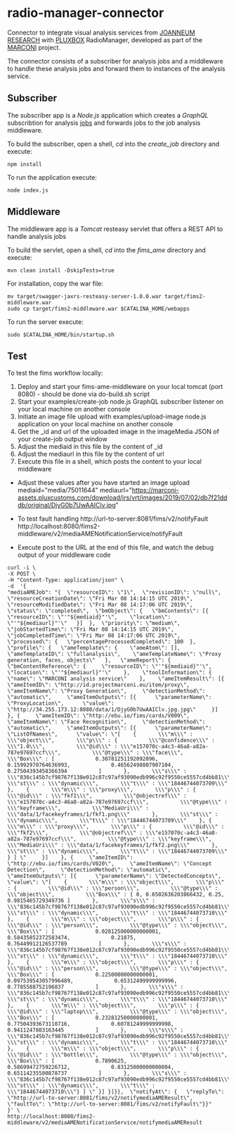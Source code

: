 # radio-manager-connector

Connector to integrate visual analysis services from [JOANNEUM RESEARCH](https://www.joanneum.at/en/digital) with [PLUXBOX](http://pluxbox.com) RadioManager, developed as part of the [MARCONI](https://www.projectmarconi.eu/) project.

The connector consists of a subscriber for analysis jobs and a middleware to handle these analysis jobs and forward them to instances of the analysis service.

## Subscriber
The subscriber app is a *Node.js* application which creates a *GraphQL* subscribtion for analysis 
[jobs](https://graphql.org/) and forwards jobs to the job analysis middleware. 

To build the subscriber, open a shell, *cd* into the *create_job* directory and execute:

```
npm install
```
To run the application execute:

```
node index.js
```

## Middleware
The middleware app is a *Tomcat* resteasy servlet that offers a REST API to handle analysis jobs

To build the servlet, open a shell, *cd* into the *fims_ame* directory and execute:

```
mvn clean install -DskipTests=true
```
For installation, copy the war file:
```
mv target/swagger-jaxrs-resteasy-server-1.0.0.war target/fims2-middleware.war 
sudo cp target/fims2-middleware.war $CATALINA_HOME/webapps 
```

To run the server execute:
```
sudo $CATALINA_HOME/bin/startup.sh 
```

## Test
To test the fims workflow locally:

1) Deploy and start your fims-ame-middleware on your local tomcat (port 8080) - should be done via do-build.sh script
2) Start your examples/create-job node.js GraphQL subscriber listener on your local machine on another console
3) Initiate an image file upload with examples/upload-image node.js application on your local machine on another console
4) Get the _id and url of the uploaded image in the imageMedia JSON of your create-job output window
5) Adjust the mediaid in this file by the content of _id
6) Adjust the mediaurl in this file by the content of url
7) Execute this file in a shell, which posts the content to your local middleware

* Adjust these values after you have started an image upload
mediaid="media/75011644"
mediaurl="https://marconi-assets.pluxcustoms.com/download/jrs/vrt/images/2019/07/02/db7f21dddb/original/DjyG0b7UwAAIClv.jpg"

* To test fault handling
http://url-to-server:8081/fims/v2/notifyFault
http://localhost:8080/fims2-middleware/v2/mediaAMENotificationService/notifyFault

* Execute post to the URL at the end of this file, and watch the debug output of your middleware code

```
curl -i \
-X POST \
-H "Content-Type: application/json" \
-d  '{
"mediaAMEJob": "{  \"resourceID\": \"1\",  \"revisionID\": \"null\",  \"resourceCreationDate\": \"Fri Mar 08 14:14:15 UTC 2019\",  \"resourceModifiedDate\": \"Fri Mar 08 14:17:06 UTC 2019\",  \"status\": \"completed\",  \"bmObject\": {   \"bmContents\": [{    \"resourceID\": \"'"${mediaid}"'\",    \"location\": \"'"${mediaurl}"'\"   }]  },  \"priority\": \"medium\",  \"jobStartedTime\": \"Fri Mar 08 14:14:15 UTC 2019\",  \"jobCompletedTime\": \"Fri Mar 08 14:17:06 UTC 2019\",  \"processed\": {   \"percentageProcessedCompleted\": 100  },  \"profile\": {   \"ameTemplate\": {    \"ameAtom\": [],    \"ameTemplateID\": \"fullanalysis\",    \"ameTemplateName\": \"Proxy generation, faces, objects\"   },   \"ameReport\": {    \"bmContentReference\": {     \"resourceID\": \"'"${mediaid}"'\",     \"location\": \"'"${mediaurl}"'\"    },    \"toolInformation\": {     \"name\": \"MARCONI analysis service\"    },    \"ameItemResult\": [{     \"ameItemID\": \"http://id.projectmarconi.eu/item/proxy\",     \"ameItemName\": \"Proxy Generation\",     \"detectionMethod\": \"automatic\",     \"ameItemOutputs\": [{      \"parameterName\": \"ProxyLocation\",      \"value\": \"http://34.255.173.12:8080/data/1/DjyG0b7UwAAIClv.jpg.jpg\"     }]    }, {     \"ameItemID\": \"http://ebu.io/fims/cards/V009\",     \"ameItemName\": \"Face Recognition\",     \"detectionMethod\": \"automatic\",     \"ameItemOutputs\": [{      \"parameterName\": \"ListOfNames\",      \"value\": \"[    {       \\\"m\\\" : \\\"object\\\",       \\\"p\\\" : {          \\\"@confidence\\\" : \\\"1.0\\\",          \\\"@id\\\" : \\\"e157070c-a4c3-46a8-a82a-787e97697ccf\\\",          \\\"@type\\\" : \\\"face\\\",          \\\"Box\\\" : [             0.30781251192092896,             0.15992970764636993,             0.46562498807907104,             0.27504393458366394          ]       },       \\\"s\\\" : \\\"836c145b7cf98767f138e012c87c97af93090edb996c92f9550ce5557cd4bb81\\\",       \\\"st\\\" : \\\"dynamic\\\",       \\\"t\\\" : \\\"18446744073709\\\"    },    {       \\\"m\\\" : \\\"proxy\\\",       \\\"p\\\" : {          \\\"@id\\\" : \\\"fkf1\\\",          \\\"@objectref\\\" : \\\"e157070c-a4c3-46a8-a82a-787e97697ccf\\\",          \\\"@type\\\" : \\\"keyframe\\\",          \\\"MediaUri\\\" : \\\"data/1/facekeyframes/1/fkf1.png\\\"       },       \\\"st\\\" : \\\"dynamic\\\",       \\\"t\\\" : \\\"18446744073709\\\"    }, {       \\\"m\\\" : \\\"proxy\\\",       \\\"p\\\" : {          \\\"@id\\\" : \\\"fkf2\\\",          \\\"@objectref\\\" : \\\"e157070c-a4c3-46a8-a82a-787e97697ccf\\\",          \\\"@type\\\" : \\\"keyframe\\\",          \\\"MediaUri\\\" : \\\"data/1/facekeyframes/1/fkf2.png\\\"       },       \\\"st\\\" : \\\"dynamic\\\",       \\\"t\\\" : \\\"18446744073709\\\"    } ] \"     }]    }, {     \"ameItemID\": \"http://ebu.io/fims/cards/V020\",     \"ameItemName\": \"Concept Detection\",     \"detectionMethod\": \"automatic\",     \"ameItemOutputs\": [{      \"parameterName\": \"DetectedConcepts\",      \"value\": \"[    {       \\\"m\\\" : \\\"object\\\",       \\\"p\\\" : {          \\\"@id\\\" : \\\"person\\\",          \\\"@type\\\" : \\\"object\\\",          \\\"Box\\\" : [ 0, 0.6502636203866432, 0.25, 0.9815465729349736 ]       },       \\\"s\\\" : \\\"836c145b7cf98767f138e012c87c97af93090edb996c92f9550ce5557cd4bb81\\\",       \\\"st\\\" : \\\"dynamic\\\",       \\\"t\\\" : \\\"18446744073710\\\"    },    {       \\\"m\\\" : \\\"object\\\",       \\\"p\\\" : {          \\\"@id\\\" : \\\"person\\\",          \\\"@type\\\" : \\\"object\\\",          \\\"Box\\\" : [             0.028125000000000001,             0.58435852372583474,             0.21875,             0.76449912126537789          ]       },       \\\"s\\\" : \\\"836c145b7cf98767f138e012c87c97af93090edb996c92f9550ce5557cd4bb81\\\",       \\\"st\\\" : \\\"dynamic\\\",       \\\"t\\\" : \\\"18446744073710\\\"    },    {       \\\"m\\\" : \\\"object\\\",       \\\"p\\\" : {          \\\"@id\\\" : \\\"person\\\",          \\\"@type\\\" : \\\"object\\\",          \\\"Box\\\" : [             0.22500000000000001,             0.097539543057996489,             0.65312499999999996,             0.7785588752196837          ]       },       \\\"s\\\" : \\\"836c145b7cf98767f138e012c87c97af93090edb996c92f9550ce5557cd4bb81\\\",       \\\"st\\\" : \\\"dynamic\\\",       \\\"t\\\" : \\\"18446744073710\\\"    },    {       \\\"m\\\" : \\\"object\\\",       \\\"p\\\" : {          \\\"@id\\\" : \\\"laptop\\\",          \\\"@type\\\" : \\\"object\\\",          \\\"Box\\\" : [             0.23281250000000001,             0.77504393673110716,             0.60781249999999998,             0.9411247803163445          ]       },       \\\"s\\\" : \\\"836c145b7cf98767f138e012c87c97af93090edb996c92f9550ce5557cd4bb81\\\",       \\\"st\\\" : \\\"dynamic\\\",       \\\"t\\\" : \\\"18446744073710\\\"    },    {       \\\"m\\\" : \\\"object\\\",       \\\"p\\\" : {          \\\"@id\\\" : \\\"bottle\\\",          \\\"@type\\\" : \\\"object\\\",          \\\"Box\\\" : [             0.7890625,             0.58699472759226712,             0.83125000000000004,             0.65114235500878737          ]       },       \\\"s\\\" : \\\"836c145b7cf98767f138e012c87c97af93090edb996c92f9550ce5557cd4bb81\\\",       \\\"st\\\" : \\\"dynamic\\\",       \\\"t\\\" : \\\"18446744073710\\\"} ] \" }] }]}},  \"notifyAt\": {   \"replyTo\": \"http://url-to-server:8081/fims/v2/notifymediaAMEResult\", \"faultTo\": \"http://url-to-server:8081/fims/v2/notifyFault\"}}"
}' \
http://localhost:8080/fims2-middleware/v2/mediaAMENotificationService/notifymediaAMEResult
```
